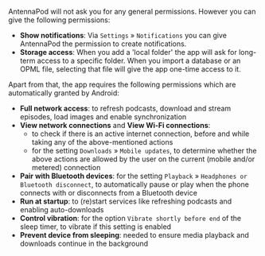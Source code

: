 AntennaPod will not ask you for any general permissions. However you can give the following permissions:
* **Show notifications**: Via `Settings` » `Notifications` you can give AntennaPod the permission to create notifications.
* **Storage access**: When you add a 'local folder' the app will ask for long-term access to a specific folder. When you import a database or an OPML file, selecting that file will give the app one-time access to it.

Apart from that, the app requires the following permissions which are automatically granted by Android:
- **Full network access**: to refresh podcasts, download and stream episodes, load images and enable synchronization
- **View network connections** and **View Wi-Fi connections**:
  - to check if there is an active internet connection, before and while taking any of the above-mentioned actions
  - for the setting `Downloads` » `Mobile updates`, to determine whether the above actions are allowed by the user on the current (mobile and/or metered) connection
- **Pair with Bluetooth devices**: for the setting `Playback` » `Headphones or Bluetooth disconnect`, to automatically pause or play when the phone connects with or disconnects from a Bluetooth device
- **Run at startup**: to (re)start services like refreshing podcasts and enabling auto-downloads
- **Control vibration**: for the option `Vibrate shortly before end` of the sleep timer, to vibrate if this setting is enabled
- **Prevent device from sleeping**: needed to ensure media playback and downloads continue in the background